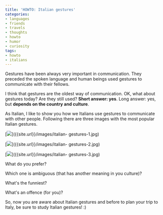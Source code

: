```yaml
---
title: 'HOWTO: Italian gestures'
categories:
- languages
- friends
- travels
- thoughts
- howto
- humor
- curiosity
tags:
- howto
- italians
---
```

Gestures have been always very important in communication. They preceded the
spoken language and human beings used gestures to communicate with their
fellows.

I think that gestures are the oldest way of communication. OK, what about
gestures today? Are they still used? **Short answer: yes**. Long answer: yes,
but **depends on the country and culture**.

As Italian, I like to show you how we Italians use gestures to communicate
with other people. Following there are three images with the most popular
Italian gestures.

[![]({{site.url}}/images/italian-gestures-1.jpg)]({{site.url}}/images/italian-
gestures-1.jpg)

[![]({{site.url}}/images/italian-gestures-2.jpg)]({{site.url}}/images/italian-
gestures-2.jpg)

[![]({{site.url}}/images/italian-gestures-3.jpg)]({{site.url}}/images/italian-
gestures-3.jpg)

What do you prefer?

Which one is ambiguous (that has another meaning in you culture)?

What's the funniest?

What's an offence (for you)?

So, now you are aware about Italian gestures and before to plan your trip to
Italy, be sure to study Italian gestures! :)

